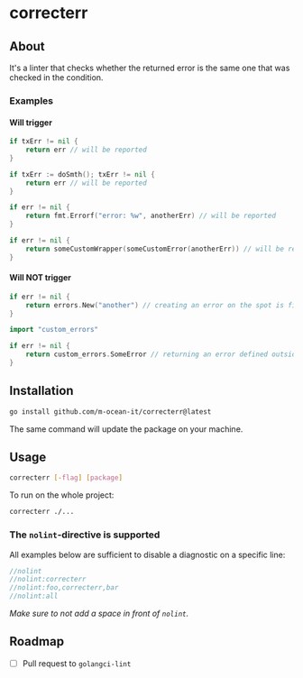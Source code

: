 # correcterr

## About

It's a linter that checks whether the returned error is the same one that was checked in the condition.

### Examples

#### Will trigger

```go
if txErr != nil {
    return err // will be reported
}
```

```go
if txErr := doSmth(); txErr != nil {
    return err // will be reported
}
```

```go
if err != nil {
    return fmt.Errorf("error: %w", anotherErr) // will be reported
}
```

```go
if err != nil {
    return someCustomWrapper(someCustomError(anotherErr)) // will be reported
}
```

#### Will NOT trigger

```go
if err != nil {
    return errors.New("another") // creating an error on the spot is fine
}
```

```go
import "custom_errors"

if err != nil {
    return custom_errors.SomeError // returning an error defined outside of the function's scope is fine
}
```


## Installation
```sh
go install github.com/m-ocean-it/correcterr@latest
```

The same command will update the package on your machine.

## Usage
```sh
correcterr [-flag] [package]
```

To run on the whole project:

```sh
correcterr ./...
```

### The `nolint`-directive is supported

All examples below are sufficient to disable a diagnostic on a specific line:

```go
//nolint
//nolint:correcterr
//nolint:foo,correcterr,bar
//nolint:all
```

*Make sure to not add a space in front of `nolint`.*

## Roadmap

- [ ] Pull request to `golangci-lint`
